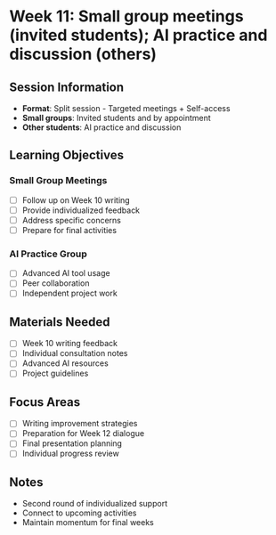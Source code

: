# Week 11: Small group meetings (invited students); AI practice and discussion (others)

## Session Information
- **Format**: Split session - Targeted meetings + Self-access
- **Small groups**: Invited students and by appointment
- **Other students**: AI practice and discussion

## Learning Objectives
### Small Group Meetings
- [ ] Follow up on Week 10 writing
- [ ] Provide individualized feedback
- [ ] Address specific concerns
- [ ] Prepare for final activities

### AI Practice Group
- [ ] Advanced AI tool usage
- [ ] Peer collaboration
- [ ] Independent project work

## Materials Needed
- [ ] Week 10 writing feedback
- [ ] Individual consultation notes
- [ ] Advanced AI resources
- [ ] Project guidelines

## Focus Areas
- [ ] Writing improvement strategies
- [ ] Preparation for Week 12 dialogue
- [ ] Final presentation planning
- [ ] Individual progress review

## Notes
- Second round of individualized support
- Connect to upcoming activities
- Maintain momentum for final weeks
